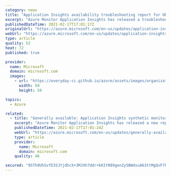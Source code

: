```yaml
---
category: news
title: "Application Insights availability troubleshooting report for URL tests "
excerpt: "Azure Monitor Application Insights has released a troubleshooting report for URL ping web tests to help quickly identify the root cause behind a test failure."
publishedDateTime: 2021-02-17T17:01:17Z
originalUrl: "https://azure.microsoft.com/en-us/updates/application-insights-availability-troubleshooting-report-for-url-tests/"
webUrl: "https://azure.microsoft.com/en-us/updates/application-insights-availability-troubleshooting-report-for-url-tests/"
type: article
quality: 52
heat: 72
published: true

provider:
  name: Microsoft
  domain: microsoft.com
  images:
    - url: "https://everyday-cc.github.io/azure/assets/images/organizations/microsoft.com-50x50.jpg"
      width: 50
      height: 50

topics:
  - Azure

related:
  - title: "Generally available: Application Insights synthetic monitoring SLA report template"
    excerpt: "Azure Monitor Application Insights has released a new report template to enable easy reporting of your web tests across Application Insights resources that includes several key features like total application downtime, maintenance data exclusion, and end to end outage identification."
    publishedDateTime: 2021-02-17T17:01:24Z
    webUrl: "https://azure.microsoft.com/en-us/updates/generally-available-application-insights-synthetic-monitoring-sla-report-template/"
    type: article
    provider:
      name: Microsoft
      domain: microsoft.com
    quality: 46

secured: "9STh9UhSvfE35JYjdhcX+3MJXh7ddr+kKItR89genZy5BWdsuA63ttMgQvF7kdbjNGtyyqUrKjk3kyViMZ1D0O8DTph2NQxtu8BQuJHUWIMxIZATf/6iKtU9/XIrhl1nLvdpxTHN6o1O4mcjoP2ug118hpVzqe2LuuQW0enlcRp/Gth2qJRvU0RL34AkJJg/7RM8pokyp0YM0NyqwVA6I2BAj568FcH/W+cyyN5f+B/Mzz5Ds2d5zCik546B+cENmnV5U/3fSc2uRvImqLCmGYy60PnFjOfTsi/9zuWaX7owiJE+mNhySqCMWfHoLT7y4fQqsmuhJB/C1SSo4c8FMlijQ5GHXodPnJkckyA8Gzc=;EqBZcbsuDa6nbBr4DUnlEg=="
---
```


